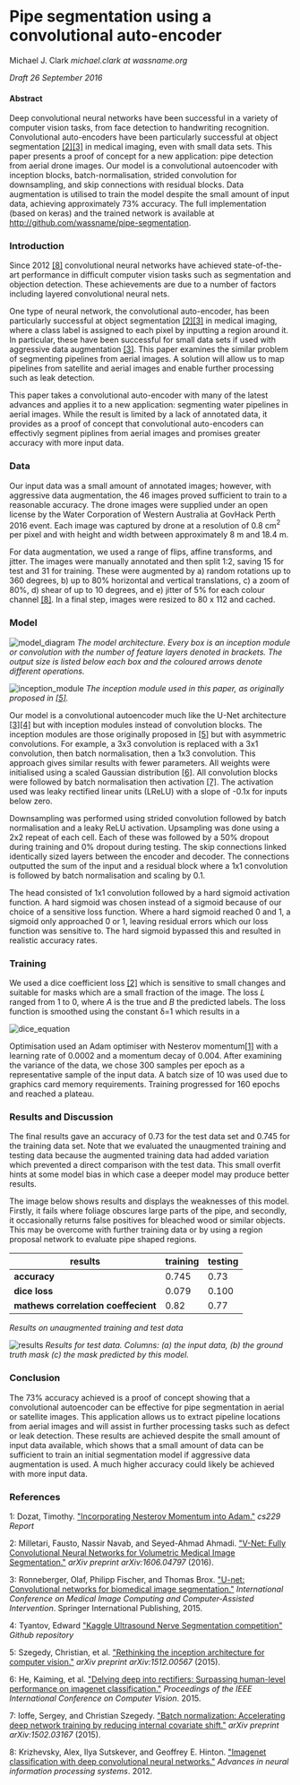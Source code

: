 # Pipe segmentation using a convolutional auto-encoder

Michael J. Clark
*michael.clark at wassname.org*

*Draft 26 September 2016*

#### Abstract
Deep convolutional neural networks have been successful in a variety of computer vision tasks,  from face detection to handwriting recognition. Convolutional auto-encoders have been particularly successful at object segmentation [[2]](#2)[[3]](#3) in medical imaging, even with small data sets. This paper presents a proof of concept for a new application: pipe detection from aerial drone images. Our model is a convolutional autoencoder with inception blocks, batch-normalisation, strided convolution for downsampling, and skip connections with residual blocks. Data augmentation is utilised to train the model despite the small amount of input data, achieving approximately 73% accuracy. The full implementation (based on keras) and the trained network is available at http://github.com/wassname/pipe-segmentation.

### Introduction

Since 2012 [[8]](#8) convolutional neural networks have achieved state-of-the-art performance in difficult computer vision tasks such as segmentation and objection detection. These achievements are due to a number of factors including layered convolutional neural nets.

One type of neural network, the convolutional auto-encoder, has been particularly successful at object segmentation [[2]](#2)[[3]](#3) in medical imaging, where a class label is assigned to each pixel by inputting a region around it. In particular, these have been successful for small data sets if used with aggressive data augmentation [[3]](#3). This paper examines the similar problem of segmenting pipelines from aerial images. A solution will allow us to map pipelines from satellite and aerial images and enable further processing such as leak detection.

This paper takes a convolutional auto-encoder with many of the latest advances and applies it to a new application: segmenting water pipelines in aerial images. While the result is limited by a lack of annotated data, it provides as a proof of concept that convolutional auto-encoders can effectivly segment piplines from aerial images and promises greater accuracy with more input data.

### Data

Our input data was a small amount of annotated images; however, with aggressive data augmentation, the 46 images proved sufficient to train to a reasonable accuracy. The drone images were supplied under an open license by the Water Corporation of Western Australia at GovHack Perth 2016 event. Each image was captured by drone at a resolution of 0.8 cm$^2$ per pixel and with height and width between approximately 8 m and 18.4 m.

For data augmentation, we used a range of flips, affine transforms, and jitter. The images were manually annotated and then split 1:2, saving 15 for test and 31 for training. These were augmented by a) random rotations up to 360 degrees, b) up to 80% horizontal and vertical translations, c) a zoom of 80%, d) shear of up to 10 degrees, and e) jitter of 5% for each colour channel [[8]](#8). In a final step, images were resized to 80 x 112 and cached.

### Model


![model_diagram](images/model_diagram.png)
*The model architecture. Every box is an inception module or convolution with the number of feature layers denoted in brackets. The output size is listed below each box and the coloured arrows denote different operations.*


![inception_module](images/inception_module.png)
*The inception module used in this paper, as originally proposed in [[5]](#5).*

Our model is a convolutional autoencoder much like the U-Net architecture [[3]](#3)[[4]](#4) but with inception modules instead of convolution blocks. The inception modules are those originally proposed in [[5]](#5) but with asymmetric convolutions. For example, a 3x3 convolution is replaced with a 3x1 convolution, then batch normalisation, then a 1x3 convolution. This approach gives similar results with fewer parameters. All weights were initialised using a scaled Gaussian distribution [[6]](#6). All convolution blocks were followed by batch normalisation then activation [[7]](#7). The activation used was leaky rectified linear units (LReLU) with a slope of -0.1x for inputs below zero.

Downsampling was performed using strided convolution followed by batch normalisation and a leaky ReLU activation. Upsampling was done using a 2x2 repeat of each cell. Each of these was followed by a 50% dropout during training and 0% dropout during testing. The skip connections linked identically sized layers between the encoder and decoder. The connections outputted the sum of the input and a residual block where a 1x1 convolution is followed by batch normalisation and scaling by 0.1.

The head consisted of 1x1 convolution followed by a hard sigmoid activation function. A hard sigmoid was chosen instead of a sigmoid because of our choice of a sensitive loss function. Where a hard sigmoid reached 0 and 1, a sigmoid only approached 0 or 1, leaving residual errors which our loss function was sensitive to. The hard sigmoid bypassed this and resulted in realistic accuracy rates.

### Training

We used a dice coefficient loss [[2]](#2) which is sensitive to small changes and suitable for masks which are a small fraction of the image. The loss *L* ranged from 1 to 0, where *A* is the true and *B* the predicted labels. The loss function is smoothed using the constant δ=1 which results in a

![dice_equation](images/dice_equation.png)

Optimisation used an Adam optimiser with Nesterov momentum[[1]](#1) with a learning rate of 0.0002 and a momentum decay of 0.004. After examining the variance of the data, we chose 300 samples per epoch as a representative sample of the input data. A batch size of 10 was used due to graphics card memory requirements. Training progressed for 160 epochs and reached a plateau.

### Results and Discussion

The final results gave an accuracy of 0.73 for the test data set and 0.745 for the training data set. Note that we evaluated the unaugmented training and testing data because the augmented training data had added variation which prevented a direct comparison with the test data. This small overfit hints at some model bias in which case a deeper model may produce better results.

The image below shows results and displays the weaknesses of this model. Firstly, it fails where foliage obscures large parts of the pipe, and secondly, it occasionally returns false positives for bleached wood or similar objects. This may be overcome with further training data or by using a region proposal network to evaluate pipe shaped regions.

results|training|testing
-|-|-
**accuracy**|0.745|0.73
**dice loss**|0.079|0.100
**mathews correlation coeffecient**|0.82|0.77
*Results on unaugmented training and test data*


![results](images/results4.png)
*Results for test data. Columns: (a) the input data, (b) the ground truth mask (c) the mask predicted by this model.*


### Conclusion

The 73% accuracy achieved is a proof of concept showing that a convolutional autoencoder can be effective for pipe segmentation in aerial or satellite images. This application allows us to extract pipeline locations from aerial images and will assist in further processing tasks such as defect or leak detection. These results are achieved despite the small amount of input data available, which shows that a small amount of data can be sufficient to train an initial segmentation model if aggressive data augmentation is used. A much higher accuracy could likely be achieved with more input data.

### References

<a id="1">1</a>: Dozat, Timothy. ["Incorporating Nesterov Momentum into Adam."](http://cs229.stanford.edu/proj2015/054_report.pdf) *cs229 Report*

<a id="2">2</a>: Milletari, Fausto, Nassir Navab, and Seyed-Ahmad Ahmadi. ["V-Net: Fully Convolutional Neural Networks for Volumetric Medical Image Segmentation."](https://arxiv.org/abs/1606.04797) *arXiv preprint arXiv:1606.04797* (2016).

<a id="3">3</a>: Ronneberger, Olaf, Philipp Fischer, and Thomas Brox. ["U-net: Convolutional networks for biomedical image segmentation."](http://arxiv.org/abs/1505.04597) *International Conference on Medical Image Computing and Computer-Assisted Intervention*. Springer International Publishing, 2015.

<a id="4">4</a>: Tyantov, Edward ["Kaggle Ultrasound Nerve Segmentation competition"](https://github.com/EdwardTyantov/ultrasound-nerve-segmentation) *Github repository*

<a id="5">5</a>: Szegedy, Christian, et al. ["Rethinking the inception architecture for computer vision."](https://arxiv.org/abs/1512.00567) *arXiv preprint arXiv:1512.00567* (2015).

<a id="6">6</a>: He, Kaiming, et al. ["Delving deep into rectifiers: Surpassing human-level performance on imagenet classification."](http://arxiv.org/abs/1502.01852) *Proceedings of the IEEE International Conference on Computer Vision*. 2015.

<a id="7">7</a>: Ioffe, Sergey, and Christian Szegedy. ["Batch normalization: Accelerating deep network training by reducing internal covariate shift."](http://arxiv.org/abs/1502.03167) *arXiv preprint arXiv:1502.03167* (2015).

<a id="8">8</a>: Krizhevsky, Alex, Ilya Sutskever, and Geoffrey E. Hinton. ["Imagenet classification with deep convolutional neural networks."](http://www.cs.toronto.edu/~fritz/absps/imagenet.pdf) *Advances in neural information processing systems*. 2012.
